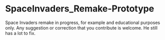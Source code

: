 # SpaceInvaders_Remake-Prototype
Space Invaders remake in progress, for example and educational purposes only.  Any suggestion or correction that you contribute is welcome.   He still has a lot to fix.
